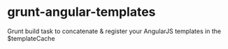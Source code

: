 # grunt-angular-templates
Grunt build task to concatenate &amp; register your AngularJS templates in the $templateCache
